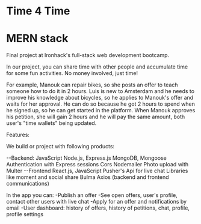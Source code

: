 # Time 4 Time

# MERN stack

Final project at Ironhack's full-stack web development bootcamp.

In our project, you can share time with other people and accumulate time for some fun activities. No money involved, just time!

For example, Manouk can repair bikes, so she posts an offer to teach someone how to do it in 2 hours. Luis is new to Amsterdam and he needs to improve his knowledge about bicycles, so he applies to Manouk's offer and waits for her approval. He can do so because he got 2 hours to spend when he signed up, so he can get started in the platform. When Manouk approves his petition, she will gain 2 hours and he will pay the same amount, both user's "time wallets" being updated.

Features:

We build or project with following products:

--Backend:
  JavaScript
  Node.js, Express.js
  MongoDB, Mongoose
  Authentication with Express sessions
  Cors
  Nodemailer
  Photo upload with Multer
--Frontend
  React.js, JavaScript
  Pusher's Api for live chat
  Libraries like moment and social share
  Bulma
  Axios (backend and frontend communications)

In the app you can:
-Publish an offer
-See open offers, user's profile, contact other users with live chat
-Apply for an offer and notifications by email
-User dashboard: history of offers, history of petitions, chat, profile, profile settings
